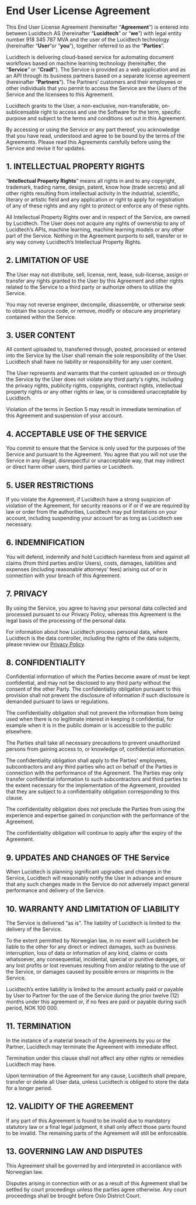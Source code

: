 # End User License Agreement

This End User License Agreement (hereinafter “**Agreement**”) is entered into between Lucidtech AS (hereinafter “**Lucidtech**” or “**we**”) with legal entity number 918 345 787 MVA and the user of the Lucidtech technology (hereinafter “**User**”or “**you**”), together referred to as the “**Parties**”.

Lucidtech is delivering cloud-based service for automating document workflows based on machine learning technology (hereinafter, the “**Service**” or "**Cradl**"). The Service is provided as a web application and as an API through its business partners based on a separate license agreement (hereinafter “**Partners**”). The Partners’ customers and their employees or other individuals that you permit to access the Service are the Users of the Service and the licensees to this Agreement.

Lucidtech grants to the User, a non-exclusive, non-transferable, on-sublicensable right to access and use the Software for the term, specific purpose and subject to the terms and conditions set out in this Agreement.&#x20;

By accessing or using the Service or any part thereof, you acknowledge that you have read, understood and agree to be bound by the terms of the Agreements. Please read this Agreements carefully before using the Service and revise it for updates.

## **1. INTELLECTUAL PROPERTY RIGHTS**

“**Intellectual Property Rights**” means all rights in and to any copyright, trademark, trading name, design, patent, know how (trade secrets) and all other rights resulting from intellectual activity in the industrial, scientific, literary or artistic field and any application or right to apply for registration of any of these rights and any right to protect or enforce any of these rights.

All Intellectual Property Rights over and in respect of the Service, are owned by Lucidtech. The User does not acquire any rights of ownership to any of Lucidtech’s APIs, machine learning, machine learning models or any other part of the Service. Nothing in the Agreement purports to sell, transfer or in any way convey Lucidtech’s Intellectual Property Rights.

## **2. LIMITATION OF USE**

**T**he User may not distribute, sell, license, rent, lease, sub-license, assign or transfer any rights granted to the User by this Agreement and other rights related to the Service to a third party or authorize others to utilize the Service.

You may not reverse engineer, decompile, disassemble, or otherwise seek to obtain the source code, or remove, modify or obscure any proprietary contained within the Service.&#x20;

## **3. USER CONTENT**

All content uploaded to, transferred through, posted, processed or entered into the Service by the User shall remain the sole responsibility of the User. Lucidtech shall have no liability or responsibility for any user content.

The User represents and warrants that the content uploaded on or through the Service by the User does not violate any third party's rights, including the privacy rights, publicity rights, copyrights, contract rights, intellectual property rights or any other rights or law, or is considered unacceptable by Lucidtech.

Violation of the terms in Section 5 may result in immediate termination of this Agreement and suspension of your account.

## **4. ACCEPTABLE USE OF THE SERVICE**

You commit to ensure that the Service is only used for the purposes of the Service and pursuant to the Agreement. You agree that you will not use the Service in any illegal, disrespectful or unacceptable way, that may indirect or direct harm other users, third parties or Lucidtech.

## **5. USER RESTRICTIONS**

If you violate the Agreement, if Lucidtech have a strong suspicion of violation of the Agreement, for security reasons or if or if we are required by law or order from the authorities, Lucidtech may put limitations on your account, including suspending your account for as long as Lucidtech see necessary.&#x20;

## 6. I**NDEMNIFICATION**

You will defend, indemnify and hold Lucidtech harmless from and against all claims (from third parties and/or Users), costs, damages, liabilities and expenses (including reasonable attorneys’ fees) arising out of or in connection with your breach of this Agreement.

## **7. PRIVACY**

By using the Service, you agree to having your personal data collected and processed pursuant to our Privacy Policy, whereas this Agreement is the legal basis of the processing of the personal data.&#x20;

For information about how Lucidtech process personal data, where Lucidtech is the data controller, including the rights of the data subjects, please review our [Privacy Policy](/legal/privacy-policy).

## **8. CONFIDENTIALITY**

Confidential information of which the Parties become aware of must be kept confidential, and may not be disclosed to any third party without the consent of the other Party. The confidentiality obligation pursuant to this provision shall not prevent the disclosure of information if such disclosure is demanded pursuant to laws or regulations.

The confidentiality obligation shall not prevent the information from being used when there is no legitimate interest in keeping it confidential, for example when it is in the public domain or is accessible to the public elsewhere.&#x20;

The Parties shall take all necessary precautions to prevent unauthorized persons from gaining access to, or knowledge of, confidential information.

The confidentiality obligation shall apply to the Parties' employees, subcontractors and any third parties who act on behalf of the Parties in connection with the performance of the Agreement. The Parties may only transfer confidential information to such subcontractors and third parties to the extent necessary for the implementation of the Agreement, provided that they are subject to a confidentiality obligation corresponding to this clause.&#x20;

The confidentiality obligation does not preclude the Parties from using the experience and expertise gained in conjunction with the performance of the Agreement.

The confidentiality obligation will continue to apply after the expiry of the Agreement.

## **9. UPDATES AND CHANGES OF THE Service**

When Lucidtech is planning significant upgrades and changes in the Service, Lucidtech will reasonably notify the User in advance and ensure that any such changes made in the Service do not adversely impact general performance and delivery of the Service.

## **10. WARRANTY AND LIMITATION OF LIABILITY**

The Service is delivered “as is”. The liability of Lucidtech is limited to the delivery of the Service.

To the extent permitted by Norwegian law, in no event will Lucidtech be liable to the other for any direct or indirect damages, such as business interruption, loss of data or information of any kind, claims or costs whatsoever, any consequential, incidental, special or punitive damages, or any lost profits or lost revenues resulting from and/or relating to the use of the Service, or damages caused by possible errors or misprints in the Service.&#x20;

Lucidtech’s entire liability is limited to the amount actually paid or payable by User to Partner for the use of the Service during the prior twelve (12) months under this agreement or, if no fees are paid or payable during such period, NOK 100 000.&#x20;

## **11. TERMINATION**

In the instance of a material breach of the Agreements by you or the Partner, Lucidtech may terminate the Agreement with immediate effect.&#x20;

Termination under this clause shall not affect any other rights or remedies Lucidtech may have.

Upon termination of the Agreement for any cause, Lucidtech shall prepare, transfer or delete all User data, unless Lucidtech is obliged to store the data for a longer period.

## **12. VALIDITY OF THE AGREEMENT**

If any part of this Agreement is found to be invalid due to mandatory statutory law or a final legal judgment, it shall only affect those parts found to be invalid. The remaining parts of the Agreement will still be enforceable.

## **13. GOVERNING LAW AND DISPUTES**&#x20;

This Agreement shall be governed by and interpreted in accordance with Norwegian law.&#x20;

Disputes arising in connection with or as a result of this Agreement shall be settled by court proceedings unless the parties agree otherwise. Any court proceedings shall be brought before Oslo District Court.